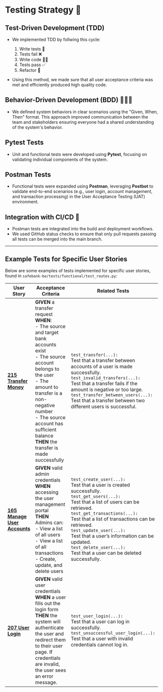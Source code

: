 # Testing Strategy 🧪

## Test-Driven Development (TDD)

- We implemented TDD by follwing this cycle:

  1. Write tests 📝
  2. Tests fail ❌
  3. Write code 🧑‍💻
  4. Tests pass ✅
  5. Refactor 🔄

- Using this method, we made sure that all user acceptance criteria was met and efficiently produced high quality code.

## Behavior-Driven Development (BDD) 🧑‍🤝‍🧑

- We defined system behaviors in clear scenarios using the "Given, When, Then" format. This approach improved communication between the team and stakeholders ensuring everyone had a shared understanding of the system's behavior.

## Pytest Tests

- Unit and functional tests were developed using **Pytest**, focusing on validating individual components of the system.

## Postman Tests

- Functional tests were expanded using **Postman**, leveraging **Postbot** to validate end-to-end scenarios (e.g., user login, account management, and transaction processing) in the User Acceptance Testing (UAT) environment.

## Integration with CI/CD 🔗

- Postman tests are integrated into the build and deployment workflows.
- We used GitHub status checks to ensure that only pull requests passing all tests can be merged into the main branch.

---

## Example Tests for Specific User Stories

Below are some examples of tests implemented for specific user stories, found in `safebank-be/tests/functional/test_routes.py`:

| **User Story**                                                                                        | **Acceptance Criteria**                                                                                                                                                                                                                                                                | **Related Tests**                                                                                                                                                                                                                                                                                                                                                                                |
| ----------------------------------------------------------------------------------------------------- | -------------------------------------------------------------------------------------------------------------------------------------------------------------------------------------------------------------------------------------------------------------------------------------- | ------------------------------------------------------------------------------------------------------------------------------------------------------------------------------------------------------------------------------------------------------------------------------------------------------------------------------------------------------------------------------------------------ |
| **[215 Transfer Money](https://dev.azure.com/rsagasteguiieu2022/safebank/_workitems/edit/215)**       | **GIVEN** a transfer request<br>**WHEN**:<br>- The source and target bank accounts exist<br>- The source account belongs to the user<br>- The amount to transfer is a non-negative number<br>- The source account has sufficient balance<br>**THEN** the transfer is made successfully | `test_transfer(...):`<br>Test that a transfer between accounts of a user is made successfully.<br>`test_invalid_transfers(...):`<br>Test that a transfer fails if the amount is negative or too large.<br>`test_transfer_between_users(...):`<br>Test that a transfer between two different users is successful.                                                                                 |
| **[165 Manage User Accounts](https://dev.azure.com/rsagasteguiieu2022/safebank/_workitems/edit/165)** | **GIVEN** valid admin credentials<br>**WHEN** accessing the user management portal<br>**THEN** Admins can:<br>- View a list of all users<br>- View a list of all transactions<br>- Create, update, and delete users                                                                    | `test_create_user(...):`<br>Test that a user is created successfully.<br>`test_get_users(...):`<br>Test that a list of users can be retrieved.<br>`test_get_transactions(...):`<br>Test that a list of transactions can be retrieved.<br>`test_update_user(...):`<br>Test that a user’s information can be updated.<br>`test_delete_user(...):`<br>Test that a user can be deleted successfully. |
| **[207 User Login](https://dev.azure.com/rsagasteguiieu2022/safebank/_workitems/edit/207)**           | **GIVEN** valid user credentials<br>**WHEN** a user fills out the login form<br>**THEN** the system will authenticate the user and redirect them to their user page. If credentials are invalid, the user sees an error message.                                                       | `test_user_login(...):`<br>Test that a user can log in successfully.<br>`test_unsuccessful_user_login(...):`<br>Test that a user with invalid credentials cannot log in.                                                                                                                                                                                                                         |
